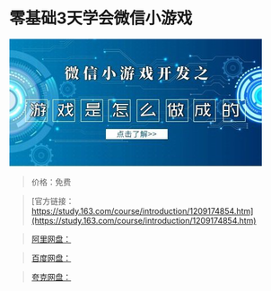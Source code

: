 # 零基础3天学会微信小游戏

![img](../../../assets/study163/free/00ed662e9df242faab5c9dbc204baaef.jpg)

> 价格：免费

> [官方链接：https://study.163.com/course/introduction/1209174854.htm](https://study.163.com/course/introduction/1209174854.htm)

> [阿里网盘：]()

> [百度网盘：]()

> [夸克网盘：]()
